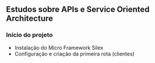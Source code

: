 ## Estudos sobre APIs e Service Oriented Architecture

### Início do projeto
* Instalação do Micro Framework Silex
* Configuração e criação da primeira rota (clientes)
